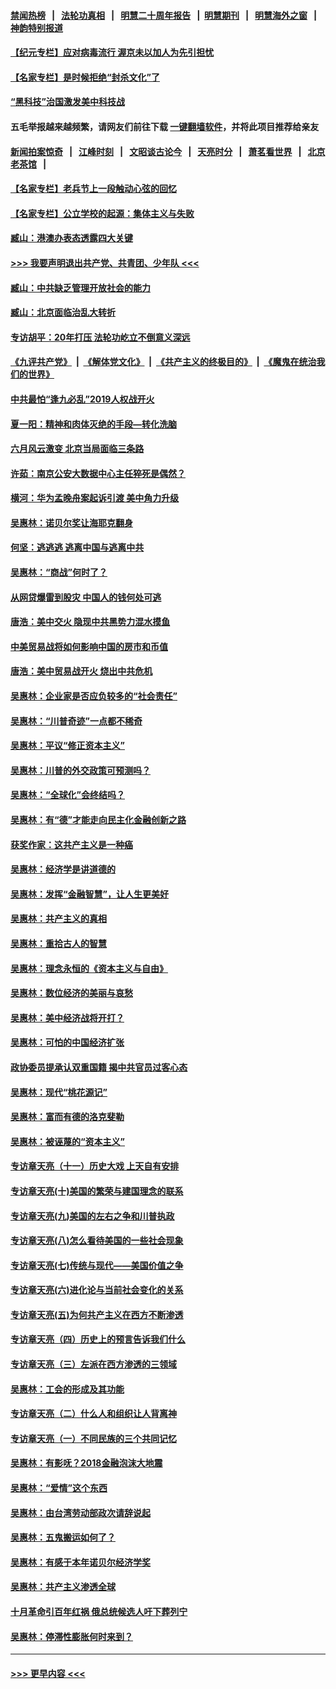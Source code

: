 #### [禁闻热榜](热点新闻.md?=0)  &nbsp;&nbsp;|&nbsp;&nbsp; [法轮功真相](https://github.com/gfw-breaker/truth/blob/master/README.md?=0) &nbsp;&nbsp;|&nbsp;&nbsp; [明慧二十周年报告](https://github.com/gfw-breaker/mh-reports/blob/master/README.md?=0) &nbsp;&nbsp;|&nbsp;&nbsp;[明慧期刊](https://github.com/gfw-breaker/mh-qikan) &nbsp;&nbsp;|&nbsp;&nbsp; [明慧海外之窗](https://github.com/gfw-breaker/mh-news/blob/master/README.md?=0) &nbsp;&nbsp;|&nbsp;&nbsp; [神韵特别报道](https://github.com/gfw-breaker/mh-news/blob/master/shenyun.md?=0)
#### [【纪元专栏】应对病毒流行 渥京未以加人为先引担忧](../pages/nsc423/n11875714.md?t=03022202) 
#### [【名家专栏】是时候拒绝“封杀文化”了](../pages/nsc423/n11814093.md?t=03022202) 
#### [“黑科技”治国激发美中科技战](../pages/nsc423/n11638056.md?t=03022202) 
#### 五毛举报越来越频繁，请网友们前往下载 [一键翻墙软件](https://github.com/gfw-breaker/ssr-accounts)，并将此项目推荐给亲友
#### [新闻拍案惊奇](https://github.com/gfw-breaker/banned-news/blob/master/pages/link4.md) &nbsp;&nbsp;|&nbsp;&nbsp; [江峰时刻](https://github.com/gfw-breaker/banned-news/blob/master/pages/link4.md) &nbsp;&nbsp;|&nbsp;&nbsp; [文昭谈古论今](https://github.com/gfw-breaker/banned-news/blob/master/pages/link4.md) &nbsp;&nbsp;|&nbsp;&nbsp; [天亮时分](https://github.com/gfw-breaker/banned-news/blob/master/pages/link4.md) &nbsp;&nbsp;|&nbsp;&nbsp; [萧茗看世界](https://github.com/gfw-breaker/banned-news/blob/master/pages/link4.md) &nbsp;&nbsp;|&nbsp;&nbsp; [北京老茶馆](https://github.com/gfw-breaker/banned-news/blob/master/pages/link4.md) &nbsp;&nbsp;|&nbsp;&nbsp; 
#### [【名家专栏】老兵节上一段触动心弦的回忆](../pages/nsc423/n11646016.md?t=03022202) 
#### [【名家专栏】公立学校的起源：集体主义与失败](../pages/nsc423/n11601833.md?t=03022202) 
#### [臧山：港澳办表态透露四大关键](../pages/nsc423/n11421628.md?t=03022202) 
#### [>>> 我要声明退出共产党、共青团、少年队 <<<](https://github.com/begood0513/goodnews/blob/master/quit/letter.md) 
#### [臧山：中共缺乏管理开放社会的能力](../pages/nsc423/n11407457.md?t=03022202) 
#### [臧山：北京面临治乱大转折](../pages/nsc423/n11406895.md?t=03022202) 
#### [专访胡平：20年打压 法轮功屹立不倒意义深远](../pages/nsc423/n11398800.md?t=03022202) 
#### [《九评共产党》](https://github.com/begood0513/9ping.md/blob/master/README.md) &nbsp;|&nbsp; [《解体党文化》](../../../../jtdwh.md/blob/master/README.md)  &nbsp;|&nbsp; [《共产主义的终极目的》](../../../../gczydzjmd.md/blob/master/README.md) &nbsp;|&nbsp; [《魔鬼在统治我们的世界》](../../../../mgztzwmdsj.md/blob/master/README.md) 
#### [中共最怕“逢九必乱”2019人权战开火](../pages/nsc423/n11385248.md?t=03022202) 
#### [夏一阳：精神和肉体灭绝的手段—转化洗脑](../pages/nsc423/n11368250.md?t=03022202) 
#### [六月风云激变 北京当局面临三条路](../pages/nsc423/n11313668.md?t=03022202) 
#### [许茹：南京公安大数据中心主任猝死是偶然？](../pages/nsc423/n11064744.md?t=03022202) 
#### [横河：华为孟晚舟案起诉引渡 美中角力升级](../pages/nsc423/n11027230.md?t=03022202) 
#### [吴惠林：诺贝尔奖让海耶克翻身](../pages/nsc423/n10890049.md?t=03022202) 
#### [何坚：逃逃逃 逃离中国与逃离中共](../pages/nsc423/n10592891.md?t=03022202) 
#### [吴惠林：“商战”何时了？](../pages/nsc423/n10573558.md?t=03022202) 
#### [从网贷爆雷到股灾 中国人的钱何处可逃](../pages/nsc423/n10572800.md?t=03022202) 
#### [唐浩：美中交火 隐现中共黑势力混水摸鱼](../pages/nsc423/n10544040.md?t=03022202) 
#### [中美贸易战将如何影响中国的房市和币值](../pages/nsc423/n10543697.md?t=03022202) 
#### [唐浩：美中贸易战开火 烧出中共危机](../pages/nsc423/n10540126.md?t=03022202) 
#### [吴惠林：企业家是否应负较多的“社会责任”](../pages/nsc423/n10535022.md?t=03022202) 
#### [吴惠林：“川普奇迹”一点都不稀奇](../pages/nsc423/n10512808.md?t=03022202) 
#### [吴惠林：平议“修正资本主义”](../pages/nsc423/n10495724.md?t=03022202) 
#### [吴惠林：川普的外交政策可预测吗？](../pages/nsc423/n10462387.md?t=03022202) 
#### [吴惠林：“全球化”会终结吗？](../pages/nsc423/n10452838.md?t=03022202) 
#### [吴惠林：有“德”才能走向民主化金融创新之路](../pages/nsc423/n10432292.md?t=03022202) 
#### [获奖作家：这共产主义是一种癌](../pages/nsc423/n10431541.md?t=03022202) 
#### [吴惠林：经济学是讲道德的](../pages/nsc423/n10398014.md?t=03022202) 
#### [吴惠林：发挥“金融智慧”，让人生更美好](../pages/nsc423/n10375019.md?t=03022202) 
#### [吴惠林：共产主义的真相](../pages/nsc423/n10351394.md?t=03022202) 
#### [吴惠林：重拾古人的智慧](../pages/nsc423/n10337691.md?t=03022202) 
#### [吴惠林：理念永恒的《资本主义与自由》](../pages/nsc423/n10316274.md?t=03022202) 
#### [吴惠林：数位经济的美丽与哀愁](../pages/nsc423/n10292946.md?t=03022202) 
#### [吴惠林：美中经济战将开打？](../pages/nsc423/n10258825.md?t=03022202) 
#### [吴惠林：可怕的中国经济扩张](../pages/nsc423/n10219147.md?t=03022202) 
#### [政协委员提承认双重国籍 揭中共官员过客心态](../pages/nsc423/n10208809.md?t=03022202) 
#### [吴惠林：现代“桃花源记”](../pages/nsc423/n10185234.md?t=03022202) 
#### [吴惠林：富而有德的洛克斐勒](../pages/nsc423/n10142264.md?t=03022202) 
#### [吴惠林：被诬蔑的“资本主义”](../pages/nsc423/n10124816.md?t=03022202) 
#### [专访章天亮（十一）历史大戏 上天自有安排](../pages/nsc423/n10094905.md?t=03022202) 
#### [专访章天亮(十)美国的繁荣与建国理念的联系](../pages/nsc423/n10094899.md?t=03022202) 
#### [专访章天亮(九)美国的左右之争和川普执政](../pages/nsc423/n10094889.md?t=03022202) 
#### [专访章天亮(八)怎么看待美国的一些社会现象](../pages/nsc423/n10094857.md?t=03022202) 
#### [专访章天亮(七)传统与现代——美国价值之争](../pages/nsc423/n10093140.md?t=03022202) 
#### [专访章天亮(六)进化论与当前社会变化的关系](../pages/nsc423/n10092036.md?t=03022202) 
#### [专访章天亮(五)为何共产主义在西方不断渗透](../pages/nsc423/n10083620.md?t=03022202) 
#### [专访章天亮（四）历史上的预言告诉我们什么](../pages/nsc423/n10083606.md?t=03022202) 
#### [专访章天亮（三）左派在西方渗透的三领域](../pages/nsc423/n10081115.md?t=03022202) 
#### [吴惠林：工会的形成及其功能](../pages/nsc423/n10080633.md?t=03022202) 
#### [专访章天亮（二）什么人和组织让人背离神](../pages/nsc423/n10076637.md?t=03022202) 
#### [专访章天亮（一）不同民族的三个共同记忆](../pages/nsc423/n10074188.md?t=03022202) 
#### [吴惠林：有影呒？2018金融泡沫大地震](../pages/nsc423/n10040534.md?t=03022202) 
#### [吴惠林：“爱情”这个东西](../pages/nsc423/n10019423.md?t=03022202) 
#### [吴惠林：由台湾劳动部政次请辞说起](../pages/nsc423/n9979679.md?t=03022202) 
#### [吴惠林：五鬼搬运如何了？](../pages/nsc423/n9925338.md?t=03022202) 
#### [吴惠林：有感于本年诺贝尔经济学奖](../pages/nsc423/n9871883.md?t=03022202) 
#### [吴惠林：共产主义渗透全球](../pages/nsc423/n9812748.md?t=03022202) 
#### [十月革命引百年红祸 俄总统候选人吁下葬列宁](../pages/nsc423/n9810182.md?t=03022202) 
#### [吴惠林：停滞性膨胀何时来到？](../pages/nsc423/n9764136.md?t=03022202) 

----
#### [ >>> 更早内容 <<< ](../indexes/nsc423-earlier.md)
